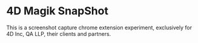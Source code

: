 # 4D Magik SnapShot

This is a screenshot capture chrome extension experiment, exclusively for 4D Inc, QA LLP, their clients and partners.
